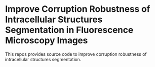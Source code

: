 # Improve Corruption Robustness of Intracellular Structures Segmentation in Fluorescence Microscopy Images

This repos provides source code to improve corruption robustness of intracellular structures segmentation.
